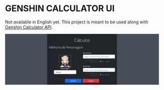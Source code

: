 # GENSHIN CALCULATOR UI

Not available in English yet.
This project is meant to be used along with [Genshin Calculator API](https://github.com/AloneInAbyss/genshin-calculator-api).

![Genshin Calculator UI image](https://raw.githubusercontent.com/AloneInAbyss/genshin-calculator-ui/master/public/img/readme.png)
